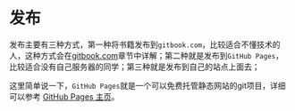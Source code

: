 # 发布

发布主要有三种方式，第一种将书籍发布到`gitbook.com`，比较适合不懂技术的人，这种方式会在[gitbook.com](chapter7.md)章节中详解；第二种就是发布到`GitHub Pages`，比较适合没有自己服务器的同学；第三种就是发布到自己的站点上面去；

这里简单说一下，`GitHub Pages`就是一个可以免费托管静态网站的git项目，详细可以参考 [GitHub Pages 主页](https://pages.github.com/)。